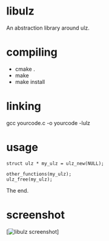 libulz
======

An abstraction library around ulz.


compiling
======

* cmake .
* make
* make install


linking
======

gcc yourcode.c -o yourcode -lulz


usage
======

    struct ulz * my_ulz = ulz_new(NULL);

    other_functions(my_ulz);
    ulz_free(my_ulz);

The end.

screenshot
======
[![libulz screenshot](https://raw.github.com/ellzey/libulz/master/screenshot.png)]
